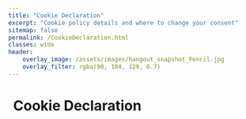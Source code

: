 ```yaml
---
title: "Cookie Declaration"
excerpt: "Cookie policy details and where to change your consent"
sitemap: false
permalink: /CookieDeclaration.html
classes: wide
header:
    overlay_image: /assets/images/hangout_snapshot_Pencil.jpg
    overlay_filter: rgba(90, 104, 129, 0.7)
---
```


# <i class="fas fa-cookie-bite" aria-hidden="true" style="color: white; margin-right:10px;"></i>Cookie Declaration

<script id="CookieDeclaration" src="https://consent.cookiebot.com/705aaa43-ffca-481d-a11f-cad1f67c3b9c/cd.js" type="text/javascript" async></script>
